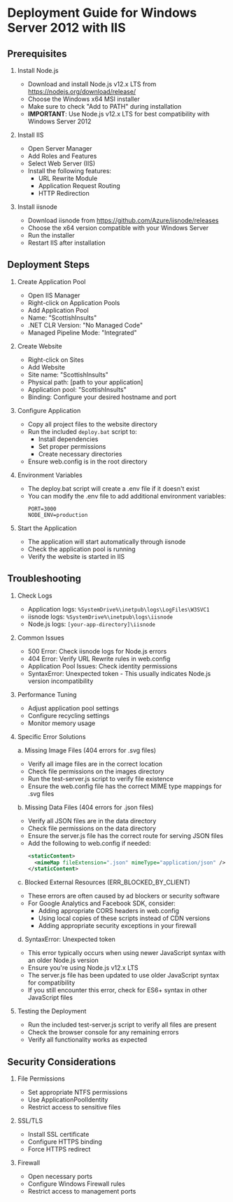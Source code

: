 # Deployment Guide for Windows Server 2012 with IIS

## Prerequisites

1. Install Node.js
   - Download and install Node.js v12.x LTS from https://nodejs.org/download/release/
   - Choose the Windows x64 MSI installer
   - Make sure to check "Add to PATH" during installation
   - **IMPORTANT**: Use Node.js v12.x LTS for best compatibility with Windows Server 2012

2. Install IIS
   - Open Server Manager
   - Add Roles and Features
   - Select Web Server (IIS)
   - Install the following features:
     - URL Rewrite Module
     - Application Request Routing
     - HTTP Redirection

3. Install iisnode
   - Download iisnode from https://github.com/Azure/iisnode/releases
   - Choose the x64 version compatible with your Windows Server
   - Run the installer
   - Restart IIS after installation

## Deployment Steps

1. Create Application Pool
   - Open IIS Manager
   - Right-click on Application Pools
   - Add Application Pool
   - Name: "ScottishInsults"
   - .NET CLR Version: "No Managed Code"
   - Managed Pipeline Mode: "Integrated"

2. Create Website
   - Right-click on Sites
   - Add Website
   - Site name: "ScottishInsults"
   - Physical path: [path to your application]
   - Application pool: "ScottishInsults"
   - Binding: Configure your desired hostname and port

3. Configure Application
   - Copy all project files to the website directory
   - Run the included `deploy.bat` script to:
     - Install dependencies
     - Set proper permissions
     - Create necessary directories
   - Ensure web.config is in the root directory

4. Environment Variables
   - The deploy.bat script will create a .env file if it doesn't exist
   - You can modify the .env file to add additional environment variables:
     ```
     PORT=3000
     NODE_ENV=production
     ```

5. Start the Application
   - The application will start automatically through iisnode
   - Check the application pool is running
   - Verify the website is started in IIS

## Troubleshooting

1. Check Logs
   - Application logs: `%SystemDrive%\inetpub\logs\LogFiles\W3SVC1`
   - iisnode logs: `%SystemDrive%\inetpub\logs\iisnode`
   - Node.js logs: `[your-app-directory]\iisnode`

2. Common Issues
   - 500 Error: Check iisnode logs for Node.js errors
   - 404 Error: Verify URL Rewrite rules in web.config
   - Application Pool Issues: Check identity permissions
   - SyntaxError: Unexpected token - This usually indicates Node.js version incompatibility

3. Performance Tuning
   - Adjust application pool settings
   - Configure recycling settings
   - Monitor memory usage

4. Specific Error Solutions

   a. Missing Image Files (404 errors for .svg files)
   - Verify all image files are in the correct location
   - Check file permissions on the images directory
   - Run the test-server.js script to verify file existence
   - Ensure the web.config file has the correct MIME type mappings for .svg files

   b. Missing Data Files (404 errors for .json files)
   - Verify all JSON files are in the data directory
   - Check file permissions on the data directory
   - Ensure the server.js file has the correct route for serving JSON files
   - Add the following to web.config if needed:
     ```xml
     <staticContent>
       <mimeMap fileExtension=".json" mimeType="application/json" />
     </staticContent>
     ```

   c. Blocked External Resources (ERR_BLOCKED_BY_CLIENT)
   - These errors are often caused by ad blockers or security software
   - For Google Analytics and Facebook SDK, consider:
     - Adding appropriate CORS headers in web.config
     - Using local copies of these scripts instead of CDN versions
     - Adding appropriate security exceptions in your firewall

   d. SyntaxError: Unexpected token
   - This error typically occurs when using newer JavaScript syntax with an older Node.js version
   - Ensure you're using Node.js v12.x LTS
   - The server.js file has been updated to use older JavaScript syntax for compatibility
   - If you still encounter this error, check for ES6+ syntax in other JavaScript files

5. Testing the Deployment
   - Run the included test-server.js script to verify all files are present
   - Check the browser console for any remaining errors
   - Verify all functionality works as expected

## Security Considerations

1. File Permissions
   - Set appropriate NTFS permissions
   - Use ApplicationPoolIdentity
   - Restrict access to sensitive files

2. SSL/TLS
   - Install SSL certificate
   - Configure HTTPS binding
   - Force HTTPS redirect

3. Firewall
   - Open necessary ports
   - Configure Windows Firewall rules
   - Restrict access to management ports 